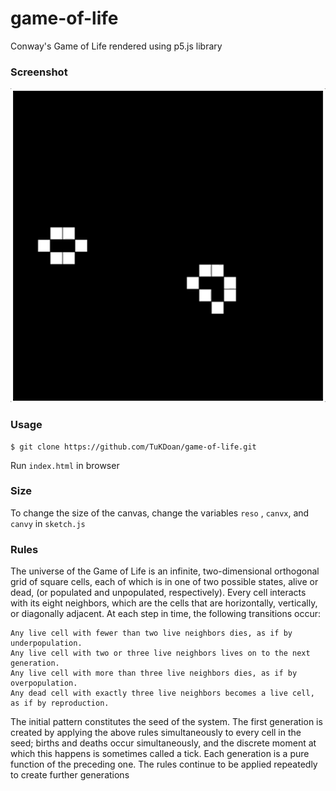 # game-of-life
Conway's Game of Life rendered using p5.js library

### Screenshot

![frames](life.gif)

### Usage

```
$ git clone https://github.com/TuKDoan/game-of-life.git
```

Run `index.html` in browser

### Size

To change the size of the canvas, change the variables `reso` , `canvx`, and `canvy` in `sketch.js`

### Rules

The universe of the Game of Life is an infinite, two-dimensional orthogonal grid of square cells, each of which is in one of two possible states, alive or dead, (or populated and unpopulated, respectively). Every cell interacts with its eight neighbors, which are the cells that are horizontally, vertically, or diagonally adjacent. At each step in time, the following transitions occur:

```
Any live cell with fewer than two live neighbors dies, as if by underpopulation.
Any live cell with two or three live neighbors lives on to the next generation.
Any live cell with more than three live neighbors dies, as if by overpopulation.
Any dead cell with exactly three live neighbors becomes a live cell, as if by reproduction.
```
The initial pattern constitutes the seed of the system. The first generation is created by applying the above rules simultaneously to every cell in the seed; births and deaths occur simultaneously, and the discrete moment at which this happens is sometimes called a tick. Each generation is a pure function of the preceding one. The rules continue to be applied repeatedly to create further generations
